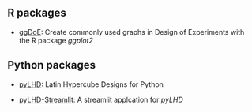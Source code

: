 
## R packages

- [ggDoE](https://ggdoe.netlify.app/index.html): Create commonly used graphs in Design of Experiments with the R package *ggplot2*

## Python packages

- [pyLHD](https://github.com/toledo60/pyLHD): Latin Hypercube Designs for Python

- [pyLHD-Streamlit](https://share.streamlit.io/toledo60/pylhd-streamlit/main/pyLHD_streamlit.py): A streamlit applcation for *pyLHD*
